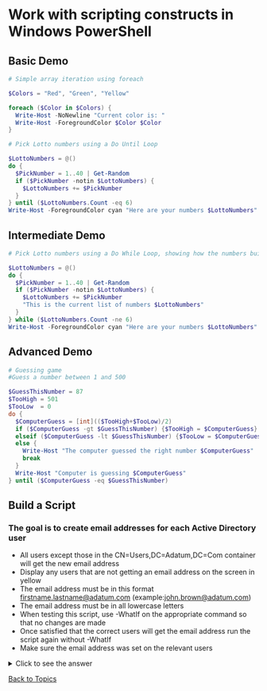 # Work with scripting constructs in Windows PowerShell

## Basic Demo

```PowerShell
# Simple array iteration using foreach

$Colors = "Red", "Green", "Yellow"

foreach ($Color in $Colors) {
  Write-Host -NoNewline "Current color is: "
  Write-Host -ForegroundColor $Color $Color
}

# Pick Lotto numbers using a Do Until Loop

$LottoNumbers = @()
do {
  $PickNumber = 1..40 | Get-Random
  if ($PickNumber -notin $LottoNumbers) {
    $LottoNumbers += $PickNumber
  }
} until ($LottoNumbers.Count -eq 6)
Write-Host -ForegroundColor cyan "Here are your numbers $LottoNumbers"

```

## Intermediate Demo

```PowerShell
# Pick Lotto numbers using a Do While Loop, showing how the numbers build in the array

$LottoNumbers = @()
do {
  $PickNumber = 1..40 | Get-Random
  if ($PickNumber -notin $LottoNumbers) {
    $LottoNumbers += $PickNumber
    "This is the current list of numbers $LottoNumbers" 
  }
} while ($LottoNumbers.Count -ne 6)
Write-Host -ForegroundColor cyan "Here are your numbers $LottoNumbers"
```

## Advanced Demo

```PowerShell
# Guessing game
#Guess a number between 1 and 500

$GuessThisNumber = 87
$TooHigh = 501
$TooLow  = 0
do {
  $ComputerGuess = [int](($TooHigh+$TooLow)/2)
  if ($ComputerGuess -gt $GuessThisNumber) {$TooHigh = $ComputerGuess}
  elseif ($ComputerGuess -lt $GuessThisNumber) {$TooLow = $ComputerGuess}
  else {
    Write-Host "The computer guessed the right number $ComputerGuess"
    break
  }
  Write-Host "Computer is guessing $ComputerGuess"
} until ($ComputerGuess -eq $GuessThisNumber)
```

## Build a Script

### The goal is to create email addresses for each Active Directory user
- All users except those in the CN=Users,DC=Adatum,DC=Com container will get the new email address
- Display any users that are not getting an email address on the screen in yellow
- The email address must be in this format firstname.lastname@adatum.com (example:john.brown@adatum.com)
- The email address must be in all lowercase letters
- When testing this script, use -WhatIf on the appropriate command so that no changes are made
- Once satisfied that the correct users will get the email address run the script again without -WhatIf
- Make sure the email address was set on the relevant users 

<details><summary>Click to see the answer</summary><Strong> 
  
```PowerShell
$AllAdUsers = Get-ADuser -Filter *
foreach ($User in $AllAdusers) {
  if ($User.DistinguishedName -like '*CN=Users,DC=Adatum,DC=Com'){
    Write-Host -ForegroundColor Yellow Skipping $User.Name
  }
  else {
    $EmailAddress = $User.GivenName + '.' + $User.Surname + '@adatum.com'
    $EmailAddress = $EmailAddress.ToLower()
    Set-ADUser -Identity $User -EmailAddress $EmailAddress -WhatIf
  }
}

$UserSample = @()
$SalesUsers = Get-ADUser -filter {Department -eq 'Sales'} -Properties EmailAddress
$UserSample += $SalesUsers[0]
$UserSample += Get-ADuser -filter {Name -eq 'Administrator'} -Properties EmailAddress

$UserSample | Select-Object -Property Name, EmailAddress
```
</Strong></details> 




[Back to Topics](../README.md#afternoon-session)
